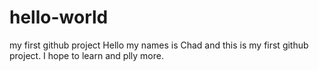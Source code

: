 # hello-world
my first github project
Hello my names is Chad and this is my first github project. I hope to learn and plly more.
